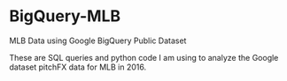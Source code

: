 # BigQuery-MLB
MLB Data using Google BigQuery Public Dataset

These are SQL queries and python code I am using to analyze the Google dataset pitchFX data for MLB in 2016.
